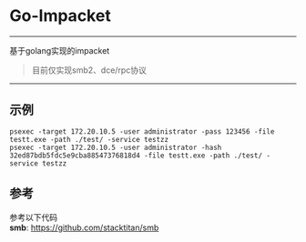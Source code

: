 Go-Impacket
===
-------
基于golang实现的impacket  
> 目前仅实现smb2、dce/rpc协议
-------
示例
-------
```shell
psexec -target 172.20.10.5 -user administrator -pass 123456 -file testt.exe -path ./test/ -service testzz
psexec -target 172.20.10.5 -user administrator -hash 32ed87bdb5fdc5e9cba88547376818d4 -file testt.exe -path ./test/ -service testzz
```
参考
-------
参考以下代码  
**smb**: https://github.com/stacktitan/smb
